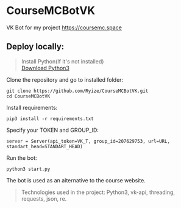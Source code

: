 # CourseMCBotVK

VK Bot for my project https://coursemc.space

## Deploy locally:

> Install Python(If it's not installed)<br>
> [Download Python3](https://www.python.org/downloads/)

Clone the repository and go to installed folder:
```
git clone https://github.com/Ryize/CourseMCBotVK.git
cd CourseMCBotVK
```

Install requirements:
```
pip3 install -r requirements.txt
```

Specify your TOKEN and GROUP_ID:
```
server = Server(api_token=VK_T, group_id=207629753, url=URL, standart_head=STANDART_HEAD)
```

Run the bot:
```
python3 start.py
```

The bot is used as an alternative to the course website.

> Technologies used in the project: Python3, vk-api, threading, requests, json, re.
